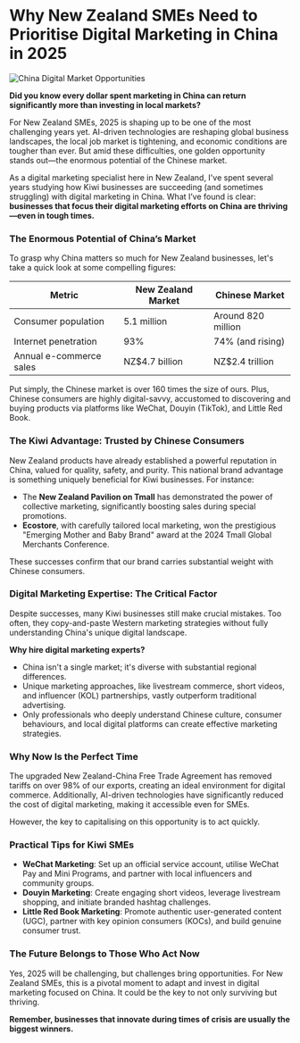 # Why New Zealand SMEs Need to Prioritise Digital Marketing in China in 2025

![China Digital Market Opportunities](/images/china-digital-market.svg)

**Did you know every dollar spent marketing in China can return significantly more than investing in local markets?**

For New Zealand SMEs, 2025 is shaping up to be one of the most challenging years yet. AI-driven technologies are reshaping global business landscapes, the local job market is tightening, and economic conditions are tougher than ever. But amid these difficulties, one golden opportunity stands out—the enormous potential of the Chinese market.

As a digital marketing specialist here in New Zealand, I've spent several years studying how Kiwi businesses are succeeding (and sometimes struggling) with digital marketing in China. What I’ve found is clear: **businesses that focus their digital marketing efforts on China are thriving—even in tough times.**

### The Enormous Potential of China’s Market

To grasp why China matters so much for New Zealand businesses, let's take a quick look at some compelling figures:

| Metric                   | New Zealand Market | Chinese Market      |
|--------------------------|--------------------|---------------------|
| Consumer population      | 5.1 million        | Around 820 million  |
| Internet penetration     | 93%                | 74% (and rising)    |
| Annual e-commerce sales  | NZ$4.7 billion     | NZ$2.4 trillion     |

Put simply, the Chinese market is over 160 times the size of ours. Plus, Chinese consumers are highly digital-savvy, accustomed to discovering and buying products via platforms like WeChat, Douyin (TikTok), and Little Red Book.

### The Kiwi Advantage: Trusted by Chinese Consumers

New Zealand products have already established a powerful reputation in China, valued for quality, safety, and purity. This national brand advantage is something uniquely beneficial for Kiwi businesses. For instance:

- The **New Zealand Pavilion on Tmall** has demonstrated the power of collective marketing, significantly boosting sales during special promotions.
- **Ecostore**, with carefully tailored local marketing, won the prestigious "Emerging Mother and Baby Brand" award at the 2024 Tmall Global Merchants Conference.

These successes confirm that our brand carries substantial weight with Chinese consumers.

### Digital Marketing Expertise: The Critical Factor

Despite successes, many Kiwi businesses still make crucial mistakes. Too often, they copy-and-paste Western marketing strategies without fully understanding China's unique digital landscape.

**Why hire digital marketing experts?**

- China isn't a single market; it's diverse with substantial regional differences.
- Unique marketing approaches, like livestream commerce, short videos, and influencer (KOL) partnerships, vastly outperform traditional advertising.
- Only professionals who deeply understand Chinese culture, consumer behaviours, and local digital platforms can create effective marketing strategies.

### Why Now Is the Perfect Time

The upgraded New Zealand-China Free Trade Agreement has removed tariffs on over 98% of our exports, creating an ideal environment for digital commerce. Additionally, AI-driven technologies have significantly reduced the cost of digital marketing, making it accessible even for SMEs.

However, the key to capitalising on this opportunity is to act quickly.

### Practical Tips for Kiwi SMEs

- **WeChat Marketing**: Set up an official service account, utilise WeChat Pay and Mini Programs, and partner with local influencers and community groups.
- **Douyin Marketing**: Create engaging short videos, leverage livestream shopping, and initiate branded hashtag challenges.
- **Little Red Book Marketing**: Promote authentic user-generated content (UGC), partner with key opinion consumers (KOCs), and build genuine consumer trust.

### The Future Belongs to Those Who Act Now

Yes, 2025 will be challenging, but challenges bring opportunities. For New Zealand SMEs, this is a pivotal moment to adapt and invest in digital marketing focused on China. It could be the key to not only surviving but thriving.

**Remember, businesses that innovate during times of crisis are usually the biggest winners.**

